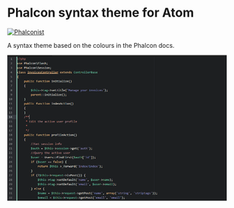 Phalcon syntax theme for Atom
=============================
[![Phalconist](http://phalconist.com/jmsfwk/phalcon-syntax/default.svg)](http://phalconist.com/jmsfwk/phalcon-syntax)


A syntax theme based on the colours in the Phalcon docs.

![A screenshot of phalcon-syntax](https://github.com/jmsfwk/phalcon-syntax/blob/master/Screenshot.png)
